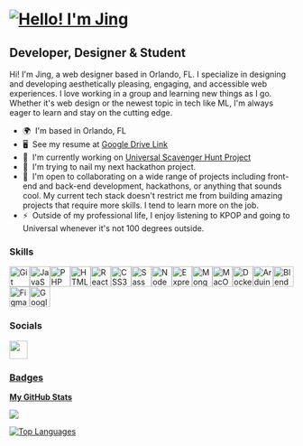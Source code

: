 <a href="https://git.io/typing-svg"><img src="https://readme-typing-svg.herokuapp.com?font=Fira+Code&pause=1000&random=false&width=435&lines=%C2%A1Hola!+Soy+Jing%EF%BC%81;Hello!+I'm+Jing%EF%BC%81;%E4%BD%A0%E5%A5%BD%E5%91%80%EF%BC%81%E6%88%91%E6%98%AFJing%EF%BC%81;%E3%81%93%E3%82%93%E3%81%84%E3%81%A1%E3%81%AF%EF%BC%81%E7%A7%81%E3%81%AFJing%E3%81%A7%E3%81%99%EF%BC%81;%EC%95%88%EB%85%95%ED%95%98%EC%84%B8%EC%9A%94!+Jing%EC%9E%85%EB%8B%88%EB%8B%A4!" alt="Hello! I'm Jing" /></a>
=========================

Developer, Designer & Student
-----------------------------
Hi! I'm Jing, a web designer based in Orlando, FL. I specialize in designing and developing aesthetically pleasing, engaging, and accessible web experiences. I love working in a group and learning new things as I go. Whether it's web design or the newest topic in tech like ML, I'm always eager to learn and stay on the cutting edge. 

* 🌍  I'm based in Orlando, FL
* 🖥️  See my resume at [Google Drive Link](https://drive.google.com/file/d/1hQZEL7adQn4eh5BRKnQ2zdt3TsSptol-/view?usp=sharing)
* 🚀  I'm currently working on [Universal Scavenger Hunt Project](https://github.com/IndexDuo/Universal-Scavenger-Hunt)
* 🧠  I'm trying to nail my next hackathon project.
* 🤝  I'm open to collaborating on a wide range of projects including front-end and back-end development, hackathons, or anything that sounds cool. My current tech stack doesn't restrict me from building amazing projects that require more skills. I tend to learn more on the job. 
* ⚡  Outside of my professional life, I enjoy listening to KPOP and going to Universal whenever it's not 100 degrees outside.

### Skills


<p align="left">
<a href="https://git-scm.com/" target="_blank" rel="noreferrer"><img src="https://raw.githubusercontent.com/danielcranney/readme-generator/main/public/icons/skills/git-colored.svg" width="36" height="36" alt="Git" /></a><a href="https://developer.mozilla.org/en-US/docs/Web/JavaScript" target="_blank" rel="noreferrer"><img src="https://raw.githubusercontent.com/danielcranney/readme-generator/main/public/icons/skills/javascript-colored.svg" width="36" height="36" alt="JavaScript" /></a><a href="https://www.php.net/" target="_blank" rel="noreferrer"><img src="https://raw.githubusercontent.com/danielcranney/readme-generator/main/public/icons/skills/php-colored.svg" width="36" height="36" alt="PHP" /></a><a href="https://docs.microsoft.com/en-us/dotnet/csharp/" target="_blank" rel="noreferrer"></a><a href="https://developer.mozilla.org/en-US/docs/Glossary/HTML5" target="_blank" rel="noreferrer"><img src="https://raw.githubusercontent.com/danielcranney/readme-generator/main/public/icons/skills/html5-colored.svg" width="36" height="36" alt="HTML5" /></a><a href="https://reactjs.org/" target="_blank" rel="noreferrer"><img src="https://raw.githubusercontent.com/danielcranney/readme-generator/main/public/icons/skills/react-colored.svg" width="36" height="36" alt="React" /></a><a href="https://www.w3.org/TR/CSS/#css" target="_blank" rel="noreferrer"><img src="https://raw.githubusercontent.com/danielcranney/readme-generator/main/public/icons/skills/css3-colored.svg" width="36" height="36" alt="CSS3" /></a><a href="https://sass-lang.com/" target="_blank" rel="noreferrer"><img src="https://raw.githubusercontent.com/danielcranney/readme-generator/main/public/icons/skills/sass-colored.svg" width="36" height="36" alt="Sass" /></a><a href="https://nodejs.org/en/" target="_blank" rel="noreferrer"><img src="https://raw.githubusercontent.com/danielcranney/readme-generator/main/public/icons/skills/nodejs-colored.svg" width="36" height="36" alt="NodeJS" /></a><a href="https://expressjs.com/" target="_blank" rel="noreferrer"><img src="https://raw.githubusercontent.com/danielcranney/readme-generator/main/public/icons/skills/express-colored.svg" width="36" height="36" alt="Express" /></a><a href="https://www.mongodb.com/" target="_blank" rel="noreferrer"><img src="https://raw.githubusercontent.com/danielcranney/readme-generator/main/public/icons/skills/mongodb-colored.svg" width="36" height="36" alt="MongoDB" /></a><a href="https://apple.com" target="_blank" rel="noreferrer"><img src="https://raw.githubusercontent.com/danielcranney/readme-generator/main/public/icons/skills/macos-colored.svg" width="36" height="36" alt="MacOS" /></a><a href="https://www.docker.com/" target="_blank" rel="noreferrer"><img src="https://raw.githubusercontent.com/danielcranney/readme-generator/main/public/icons/skills/docker-colored.svg" width="36" height="36" alt="Docker" /></a><a href="https://store.arduino.cc/?gclid=Cj0KCQjw2eilBhCCARIsAG0Pf8uueBifykWcsSS4LPESeGQfxGVKJYnzV7bz471XfknQJy_1VINVWM8aAkLtEALw_wcB" target="_blank" rel="noreferrer"><img src="https://raw.githubusercontent.com/danielcranney/readme-generator/main/public/icons/skills/arduino-colored.svg" width="36" height="36" alt="Arduino" /></a><a href="https://www.blender.org/" target="_blank" rel="noreferrer"><img src="https://raw.githubusercontent.com/danielcranney/readme-generator/main/public/icons/skills/blender-colored.svg" width="36" height="36" alt="Blender" /></a><a href="https://www.figma.com/" target="_blank" rel="noreferrer"><img src="https://raw.githubusercontent.com/danielcranney/readme-generator/main/public/icons/skills/figma-colored.svg" width="36" height="36" alt="Figma" /></a><a href="https://cloud.google.com/" target="_blank" rel="noreferrer"><img src="https://raw.githubusercontent.com/danielcranney/readme-generator/main/public/icons/skills/googlecloud-colored.svg" width="36" height="36" alt="Google Cloud" /></a>
</p>


### Socials

<p align="left"> <a href="https://discord.com/users/indexduo" target="_blank" rel="noreferrer"><img src="https://raw.githubusercontent.com/danielcranney/readme-generator/main/public/icons/socials/discord.svg" width="32" height="32" /></p>

### Badges

<b>My GitHub Stats</b>

<a href="http://www.github.com/indexduo"><img src="https://github-readme-streak-stats.herokuapp.com/?user=indexduo&stroke=ffffff&background=181824&ring=14b8a6&fire=14b8a6&currStreakNum=ffffff&currStreakLabel=14b8a6&sideNums=ffffff&sideLabels=ffffff&dates=ffffff&hide_border=true" /></a>

<a href="https://github.com/indexduo" align="left"><img src="https://github-readme-stats.vercel.app/api/top-langs/?username=indexduo&langs_count=10&title_color=14b8a6&text_color=ffffff&icon_color=0891b2&bg_color=181824&hide_border=true&locale=en&custom_title=Top%20%Languages" alt="Top Languages" /></a>

